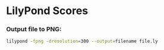 # LilyPond Scores

### Output file to PNG:

```sh
lilypond -fpng -dresolution=300 --output=filename file.ly
```
